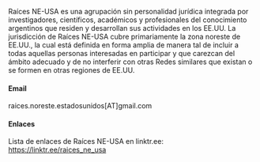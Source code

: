 
Raíces NE-USA es una agrupación sin personalidad jurídica integrada por
investigadores, científicos, académicos y profesionales del conocimiento argentinos que
residen y desarrollan sus actividades en los EE.UU. La jurisdicción de Raíces NE-USA cubre
primariamente la zona noreste de EE.UU., la cual está definida en forma amplia de manera tal
de incluir a todas aquellas personas interesadas en participar y que carezcan del ámbito
adecuado y de no interferir con otras Redes similares que existan o se formen en otras
regiones de EE.UU.

#### Email
raices.noreste.estadosunidos[AT]gmail.com

#### Enlaces
Lista de enlaces de Raíces NE-USA en linktr.ee: https://linktr.ee/raices_ne_usa
